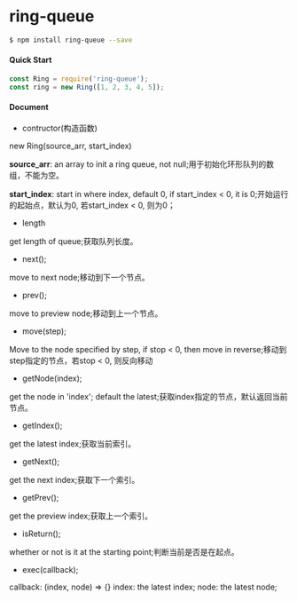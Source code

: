 # ring-queue

```bash
$ npm install ring-queue --save
```

#### Quick Start

```javascript
const Ring = require('ring-queue');
const ring = new Ring([1, 2, 3, 4, 5]);
```

#### Document

* contructor(构造函数)

new Ring(source_arr, start_index)

**source_arr**: an array to init a ring queue, not null;用于初始化环形队列的数组，不能为空。

**start_index**: start in where index, default 0, if start_index < 0, it is 0;开始运行的起始点，默认为0, 若start_index < 0, 则为0；

* length

get length of queue;获取队列长度。

* next();

move to next node;移动到下一个节点。

* prev();

move to preview node;移动到上一个节点。

* move(step);

Move to the node specified by step, if stop < 0, then move in reverse;移动到step指定的节点，若stop < 0, 则反向移动

*  getNode(index);

get the node in 'index'; default the latest;获取index指定的节点，默认返回当前节点。

* getIndex();

get the latest index;获取当前索引。

* getNext();

get the next index;获取下一个索引。

* getPrev();

get the preview index;获取上一个索引。

* isReturn();

whether or not is it at the starting point;判断当前是否是在起点。

* exec(callback);

callback: (index, node) => {} index: the latest index; node: the latest node;
